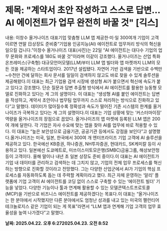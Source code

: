 # **제목: "계약서 초안 작성하고 스스로 답변…AI 에이전트가 업무 완전히 바꿀 것" [긱스]**

  내용: 이창수 올거나이즈 대표기업 맞춤형 LLM 앱 제공한·미·일 300여개 기업이 고객이르면 연말 日상장도 준비중“기업용 인공지능(AI) 에이전트로 업무처리 방식의 혁신을 일으킬 겁니다.”이창수 올거나이즈 대표(사진)는 22일 “AI 에이전트는 대다수 기업의 업무 문화와 프로세스를 180도 바꿀 것”이라며 이같이 강조했다. 올거나이즈는 산업 특화 온프레미스(구축형) 대규모언어모델(LLM)부터 LLM 앱 빌더와 앱 마켓까지 LLM의 모든 것을 제공하는 스타트업이다. 2017년 설립됐다. 자연어 기반 검색을 기반으로 수백만~수천만 건에 달하는 회사 문서를 일일이 검색하지 않고도 바로 찾을 수 있게 솔루션을 제공해왔다.이 대표는 최근 기업용 검색 시장에 생성형 AI가 붙으면서 혁신에 속도가 붙고 있다고 강조했다. 단순 질문과 답변 추출형 방식에서 AI 에이전트를 활용한 능동형 모델로 진화하고 있다는 게 그의 설명이다. 이 대표는 “생성형 AI를 붙인 에이전트는 답변을 작성하고, 계약서 초안이나 법무팀 업무까지 스스로 처리하는 방식으로 진화하고 있다”고 말했다. 데이터가 많아질수록 정확성과 속도가 떨어진 기존 시스템의 한계를 올거나이즈가 극복하고 있다는 게 그의 설명이다.이 대표는 기업 상황에 맞는 ‘커스터마이징’ 역량을 올거나이즈의 장점으로 꼽았다. 올거나이즈의 앱 마켓에 등록된 LLM 앱은 200여 개에 달한다. 각 기업은 자사 수요에 맞는 앱을 찾아 AI를 업무에 바로 적용할 수 있다. 이 대표는 “높은 보안성으로 금융기관, 공공기관 등에서도 강점을 보인다”고 설명했다.올거나이즈는 미국, 일본, 한국에서 300여 개 엔터프라이즈 기업 고객에 AI 솔루션을 제공하고 있다. 한국에선 KB증권, 하나증권, NH투자증권, 현대카드, SK케미칼 등이 사용하고 있다. 일본에선 도쿄메트로, 미쓰이스미토모은행(SMBC)금융그룹, 해상보안청 등이 고객이다. 올해 말이나 내년 초 일본 상장도 준비 중이다.이 대표는 AI 에이전트가 기업 내 데이터를 관리하고 검색하는 데 그치지 않고, 기업의 전체 업무 프로세스를 혁신하는 방향으로 진화할 것이라고 전망했다. 그는 다양한 산업군에서 AI가 기업의 핵심 프로세스를 자동화하도록 돕는 데 주력할 계획이라고 했다. 최근 자체 운영하는 ‘알리’ 플랫폼에 기업 고객이 AI 에이전트를 코딩 없이 스스로 구축할 수 있는 ‘에이전트 빌더’ 기능을 넣었다. 다양한 기능이나 툴과 연계해 활용할 수 있는 모델콘텍스트프로토콜(MCP)을 기반으로 비즈니스 에이전트를 제공하겠다는 목표다.이 대표는 “올거나이즈는 한 분야에서 시작했지만 다른 분야에서도 엄청난 성과를 내고 있는 미국의 팰런티어테크놀로지스 같은 기업이 되는 게 목표”라면서 “LLM 앱과 연계해 기업 고객의 업무 효율성을 높여 나가겠다”고 말했다.

  **날짜: 2025.04.22. 오후 6:272025.04.23. 오전 8:52**
